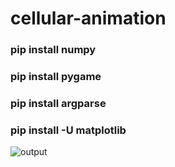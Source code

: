 # cellular-animation

### pip install numpy
### pip install pygame
### pip install argparse
### pip install -U matplotlib

![output](https://github.com/rohinimohan14/cellular-animation/blob/main/cellular.png)
